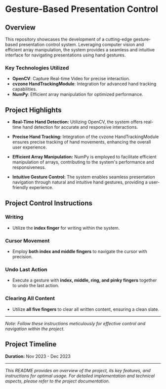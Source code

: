 # Gesture-Based Presentation Control

## Overview

This repository showcases the development of a cutting-edge gesture-based presentation control system. Leveraging computer vision and efficient array manipulation, the system provides a seamless and intuitive interface for navigating presentations using hand gestures.

### Key Technologies Utilized

- **OpenCV**: Capture Real-time Video for precise interaction.
- **cvzone HandTrackingModule**: Integration for advanced hand tracking capabilities.
- **NumPy**: Efficient array manipulation for optimized performance.

## Project Highlights

- **Real-Time Hand Detection:** Utilizing OpenCV, the system offers real-time hand detection for accurate and responsive interactions.

- **Precise Hand Tracking:** Integration of the cvzone HandTrackingModule ensures precise tracking of hand movements, enhancing the overall user experience.

- **Efficient Array Manipulation:** NumPy is employed to facilitate efficient manipulation of arrays, contributing to the system's performance and responsiveness.

- **Intuitive Gesture Control:** The system enables seamless presentation navigation through natural and intuitive hand gestures, providing a user-friendly experience.

## Project Control Instructions

### Writing
- Utilize the **index finger** for writing within the system.

### Cursor Movement
- Employ **both index and middle fingers** to navigate the cursor with precision.

### Undo Last Action
- Execute a gesture with **index, middle, ring, and pinky fingers** together to undo the last action.

### Clearing All Content
- Utilize **all five fingers** to clear all written content, ensuring a clean slate.

---

*Note: Follow these instructions meticulously for effective control and navigation within the project.*

## Project Timeline

**Duration:** Nov 2023 - Dec 2023

---

*This README provides an overview of the project, its key features, and instructions for optimal usage. For detailed implementation and technical aspects, please refer to the project documentation.*

